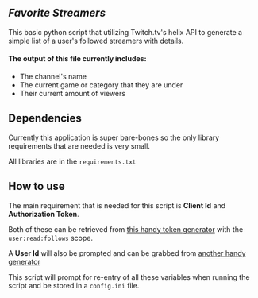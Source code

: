 ## *Favorite Streamers*

This basic python script that utilizing Twitch.tv's helix API to generate a simple list of a user's followed streamers with details.

#### The output of this file currently includes:

- The channel's name
- The current game or category that they are under 
- Their current amount of viewers

## Dependencies
Currently this application is super bare-bones so the only library requirements that are needed is very small.

All libraries are in the `requirements.txt`

## How to use
The main requirement that is needed for this script is **Client Id** and **Authorization Token**.

Both of these can be retrieved from [this handy token generator](https://twitchtokengenerator.com/) with the `user:read:follows` scope.

A **User Id** will also be prompted and can be grabbed from [another handy generator](https://www.streamweasels.com/tools/convert-twitch-username-to-user-id/) 

This script will prompt for re-entry of all these variables when running the script and be stored in a `config.ini` file.
